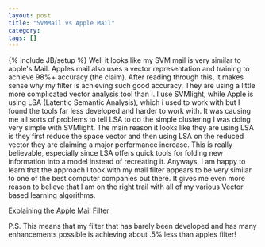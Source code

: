 ```yaml
---
layout: post
title: "SVMMail vs Apple Mail"
category:
tags: []
---
```

{% include JB/setup %}
Well it looks like my SVM mail is very similar to apple's Mail. Apples mail also uses a vector representation and training to achieve 98%+ accuracy (the claim). After reading through this, it makes sense why my filter is achieving such good accuracy. They are using a little more complicated vector analysis tool than I. I use SVMlight, while Apple is using LSA (Latentic Semantic Analysis), which i used to work with but I found the tools far less developed and harder to work with. It was causing me all sorts of problems to tell LSA to do the simple clustering I was doing very simple with SVMlight. The main reason it looks like they are using LSA is they first reduce the space vector and then using LSA on the reduced vector they are claiming a major performance increase. This is really believable, especially since LSA offers quick tools for folding new information into a model instead of recreating it. Anyways, I am happy to learn that the approach I took with my mail filter appears to be very similar to one of the best computer companies out there. It gives me even more reason to believe that I am on the right trail with all of my various Vector based learning algorithms.

<a href="http://www.macdevcenter.com/pub/a/mac/2004/05/18/spam_pt2.html">Explaining the Apple Mail Filter</a>

P.S. This means that my filter that has barely been developed and has many enhancements possible is achieving about .5% less than apples filter!